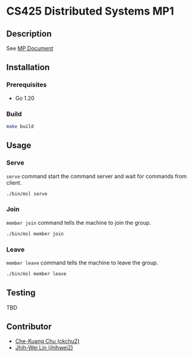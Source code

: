 # CS425 Distributed Systems MP1

## Description

See [MP Document](./docs/MP2.CS425.FA23.pdf)

## Installation

### Prerequisites

- Go 1.20

### Build

```bash
make build
```

## Usage

### Serve

`serve` command start the command server and wait for commands from client.

```bash
./bin/msl serve
```

### Join

`member join` command tells the machine to join the group.

```bash
./bin/msl member join
```

### Leave

`member leave` command tells the machine to leave the group.

```bash
./bin/msl member leave
```

## Testing

TBD

## Contributor

- [Che-Kuang Chu (ckchu2)](https://gitlab.engr.illinois.edu/ckchu2)
- [Jhih-Wei Lin (jhihwei2)](https://gitlab.engr.illinois.edu/jhihwei2)
